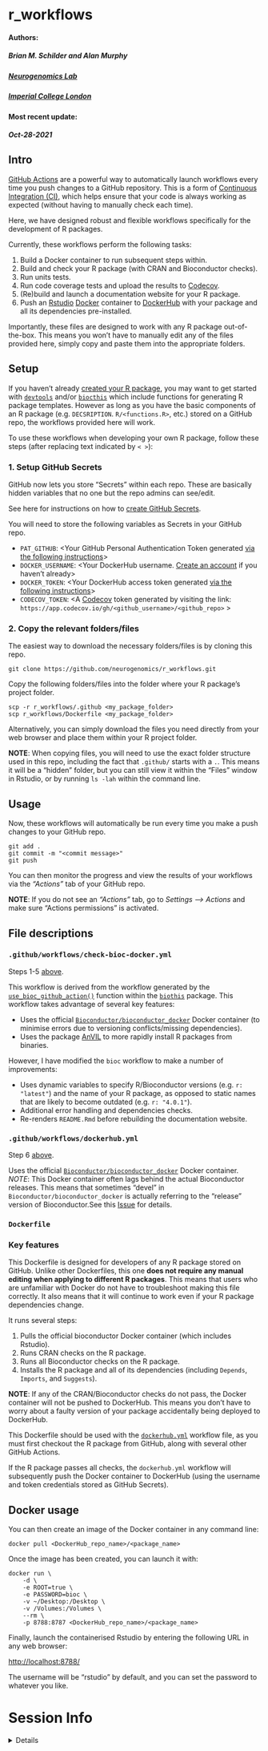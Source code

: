 r\_workflows
================
<h4>
Authors:
<h4>
<h5>
Brian M. Schilder and Alan Murphy
</h5>
<h5>
<a href='https://www.neurogenomics.co.uk/' target='_blank'>Neurogenomics
Lab</a>
</h5>
<h5>
<a href='https://www.imperial.ac.uk/brain-sciences/' target='_blank'>Imperial
College London</a>
</h5>
<h4>
Most recent update:
</h4>
<h5>
Oct-28-2021
</h5>

## Intro

[GitHub Actions](https://docs.github.com/en/actions) are a powerful way
to automatically launch workflows every time you push changes to a
GitHub repository. This is a form of [Continuous Integration
(CI)](https://docs.github.com/en/actions/automating-builds-and-tests/about-continuous-integration),
which helps ensure that your code is always working as expected (without
having to manually check each time).

Here, we have designed robust and flexible workflows specifically for
the development of R packages.

Currently, these workflows perform the following tasks:

1.  Build a Docker container to run subsequent steps within.
2.  Build and check your R package (with CRAN and Bioconductor
    checks).  
3.  Run units tests.  
4.  Run code coverage tests and upload the results to
    [Codecov](https://about.codecov.io/).  
5.  (Re)build and launch a documentation website for your R package.  
6.  Push an [Rstudio](https://www.rstudio.com/)
    [Docker](https://www.docker.com/) container to
    [DockerHub](https://hub.docker.com/) with your package and all its
    dependencies pre-installed.

Importantly, these files are designed to work with any R package
out-of-the-box. This means you won’t have to manually edit any of the
files provided here, simply copy and paste them into the appropriate
folders.

## Setup

If you haven’t already [created your R
package](https://support.rstudio.com/hc/en-us/articles/200486488-Developing-Packages-with-the-RStudio-IDE),
you may want to get started with
[`devtools`](https://github.com/r-lib/devtools) and/or
[`biocthis`](https://github.com/lcolladotor/biocthis) which include
functions for generating R package templates. However as long as you
have the basic components of an R package (e.g. `DECSRIPTION`.
`R/<functions.R>`, etc.) stored on a GitHub repo, the workflows provided
here will work.

To use these workflows when developing your own R package, follow these
steps (after replacing text indicated by `< >`):

### 1. Setup GitHub Secrets

GitHub now lets you store “Secrets” within each repo. These are
basically hidden variables that no one but the repo admins can see/edit.

See here for instructions on how to [create GitHub
Secrets](https://docs.github.com/en/actions/security-guides/encrypted-secrets).

You will need to store the following variables as Secrets in your GitHub
repo.

-   `PAT_GITHUB`: &lt;Your GitHub Personal Authentication Token
    generated [via the following
    instructions](https://docs.github.com/en/authentication/keeping-your-account-and-data-secure/creating-a-personal-access-token)&gt;  
-   `DOCKER_USERNAME`: &lt;Your DockerHub username. [Create an
    account](https://hub.docker.com/signup) if you haven’t already&gt;  
-   `DOCKER_TOKEN`: &lt;Your DockerHub access token generated [via the
    following
    instructions](https://docs.docker.com/docker-hub/access-tokens/)&gt;  
-   `CODECOV_TOKEN`: &lt;A [Codecov](https://app.codecov.io/gh) token
    generated by visiting the link:
    `https://app.codecov.io/gh/<github_username>/<github_repo>` &gt;

### 2. Copy the relevant folders/files

The easiest way to download the necessary folders/files is by cloning
this repo.

    git clone https://github.com/neurogenomics/r_workflows.git

Copy the following folders/files into the folder where your R package’s
project folder.

    scp -r r_workflows/.github <my_package_folder>
    scp r_workflows/Dockerfile <my_package_folder>

Alternatively, you can simply download the files you need directly from
your web browser and place them within your R project folder.

**NOTE**: When copying files, you will need to use the exact folder
structure used in this repo, including the fact that `.github/` starts
with a `.`. This means it will be a “hidden” folder, but you can still
view it within the “Files” window in Rstudio, or by running `ls -lah`
within the command line.

## Usage

Now, these workflows will automatically be run every time you make a
push changes to your GitHub repo.

    git add .
    git commit -m "<commit message>"
    git push

You can then monitor the progress and view the results of your workflows
via the *“Actions”* tab of your GitHub repo.

**NOTE**: If you do not see an *“Actions”* tab, go to *Settings –&gt;
Actions* and make sure “Actions permissions” is activated.

## File descriptions

### `.github/workflows/check-bioc-docker.yml`

Steps 1-5 [above](https://github.com/neurogenomics/r_workflows#Intro).

This workflow is derived from the workflow generated by the
[`use_bioc_github_action()`](https://lcolladotor.github.io/biocthis/articles/biocthis.html)
function within the
[`biothis`](http://www.bioconductor.org/packages/release/bioc/html/biocthis.html)
package. This workflow takes advantage of several key features:

-   Uses the official
    [`Bioconductor/bioconductor_docker`](https://github.com/Bioconductor/bioconductor_docker)
    Docker container (to minimise errors due to versioning
    conflicts/missing dependencies).  
-   Uses the package
    [AnVIL](https://bioconductor.org/packages/release/bioc/html/AnVIL.html)
    to more rapidly install R packages from binaries.

However, I have modified the `bioc` workflow to make a number of
improvements:

-   Uses dynamic variables to specify R/Bioconductor versions
    (e.g. `r: "latest"`) and the name of your R package, as opposed to
    static names that are likely to become outdated
    (e.g. `r: "4.0.1"`).  
-   Additional error handling and dependencies checks.  
-   Re-renders `README.Rmd` before rebuilding the documentation website.

### `.github/workflows/dockerhub.yml`

Step 6 [above](https://github.com/neurogenomics/r_workflows#Intro).

Uses the official
[`Bioconductor/bioconductor_docker`](https://github.com/Bioconductor/bioconductor_docker)
Docker container. *NOTE*: This Docker container often lags behind the
actual Bioconductor releases. This means that sometimes “devel” in
`Bioconductor/bioconductor_docker` is actually referring to the
“release” version of Bioconductor.See this
[Issue](https://github.com/Bioconductor/bioconductor_docker/issues/37)
for details.

### `Dockerfile`

### Key features

This Dockerfile is designed for developers of any R package stored on
GitHub. Unlike other Dockerfiles, this one **does not require any manual
editing when applying to different R packages**. This means that users
who are unfamiliar with Docker do not have to troubleshoot making this
file correctly. It also means that it will continue to work even if your
R package dependencies change.

It runs several steps:

1.  Pulls the official bioconductor Docker container (which includes
    Rstudio).  
2.  Runs CRAN checks on the R package.  
3.  Runs all Bioconductor checks on the R package.  
4.  Installs the R package and all of its dependencies (including
    `Depends`, `Imports`, and `Suggests`).

**NOTE**: If any of the CRAN/Bioconductor checks do not pass, the Docker
container will not be pushed to DockerHub. This means you don’t have to
worry about a faulty version of your package accidentally being deployed
to DockerHub.

This Dockerfile should be used with the
[`dockerhub.yml`](https://github.com/neurogenomics/r_workflows/blob/master/.github/workflows/dockerhub.yml)
workflow file, as you must first checkout the R package from GitHub,
along with several other GitHub Actions.

If the R package passes all checks, the `dockerhub.yml` workflow will
subsequently push the Docker container to DockerHub (using the username
and token credentials stored as GitHub Secrets).

## Docker usage

You can then create an image of the Docker container in any command
line:

    docker pull <DockerHub_repo_name>/<package_name>

Once the image has been created, you can launch it with:

    docker run \
        -d \
        -e ROOT=true \
        -e PASSWORD=bioc \
        -v ~/Desktop:/Desktop \
        -v /Volumes:/Volumes \
        --rm \
        -p 8788:8787 <DockerHub_repo_name>/<package_name> 

Finally, launch the containerised Rstudio by entering the following URL
in any web browser:

<http://localhost:8788/>

The username will be “rstudio” by default, and you can set the password
to whatever you like.

# Session Info

<details>

``` r
utils::sessionInfo()
```

    ## R version 4.1.0 (2021-05-18)
    ## Platform: x86_64-apple-darwin17.0 (64-bit)
    ## Running under: macOS Big Sur 10.16
    ## 
    ## Matrix products: default
    ## BLAS:   /Library/Frameworks/R.framework/Versions/4.1/Resources/lib/libRblas.dylib
    ## LAPACK: /Library/Frameworks/R.framework/Versions/4.1/Resources/lib/libRlapack.dylib
    ## 
    ## locale:
    ## [1] en_GB.UTF-8/en_GB.UTF-8/en_GB.UTF-8/C/en_GB.UTF-8/en_GB.UTF-8
    ## 
    ## attached base packages:
    ## [1] stats     graphics  grDevices utils     datasets  methods   base     
    ## 
    ## loaded via a namespace (and not attached):
    ##  [1] compiler_4.1.0  magrittr_2.0.1  fastmap_1.1.0   tools_4.1.0    
    ##  [5] htmltools_0.5.2 yaml_2.2.1      stringi_1.7.5   rmarkdown_2.11 
    ##  [9] knitr_1.36      stringr_1.4.0   xfun_0.27       digest_0.6.28  
    ## [13] rlang_0.4.12    evaluate_0.14

</details>
